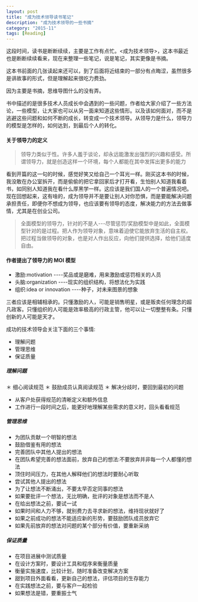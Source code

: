 ```yaml
---
layout: post
title: "成为技术领导读书笔记"
description: "成为技术领导的一些书摘"
category: "2015-11"
tags: [Reading]
---
```


这段时间，读书是断断续续，主要是工作有点忙。<成为技术领导>，这本书最近也是断断续续看来，现在来整理一些笔记，说是笔记，其实更像是书摘。

这本书前面的几张读起来还可以，到了后面将近结束的一部分有点晦涩，虽然很多是讲故事的形式，但是理解起来很吃力费劲。

因为主要是书摘，思维导图什么的没有弄。

书中描述的是很多技术人员成长中会遇到的一些问题，作者给大家介绍了一些方法论，一些模型，让大家也可以从另一面来知道这些情形。以及该如何面对，而不是逃避这些问题和如何不断的成长，转变成一个技术领导。从领导力是什么，领导力的模型是怎样的，如何达到，到最后个人的转化。

#### 关于领导力的定义

> 领导力类似于性。许多人羞于谈论，却永远能激发出强烈的兴趣和感受。所谓领导力，就是创造这样一个环境，每个人都能在其中发挥出更多的能力

看到开篇的这一句的时候，感觉好笑又给自己一个耳光一样。刚买这本书的时候，我没敢在办公室拆开，而是偷偷的把它拿回家后才打开看，生怕别人知道我看着书，如同别人知道我在看什么厚黑学一样。这应该是我们国人的一个普遍情况吧。现在回想起来，这有啥的，成为领导并不是要让别人对你恐惧，而是要能解决问题承担责任，即便你不想成为领导，也应该要有领导的态度，解决能力的方法去做事情，尤其是在创业公司。

> 全面模型的领导力，针对的不是人---尽管惩罚/奖励模型中是如此，全面模型针对的是过程。把人作为领导对象，意味着迫使它能放弃生活的自主权。把过程当做领导的对象，也是对人作出反应，向他们提供选择，给他们适度自由。


#### 作者提出了领导力的 MOI 模型

* 激励:motivation ----奖品或是磨难，用来激励或惩罚相关的人员
* 头脑:organization ----现实的组织结构，将想法化为实践
* 组织:idea or innovation ----种子，对未来图景的想象

三者应该是相辅相承的。只懂激励的人，可能是销售明星，或是贩卖任何理念的超凡政客。只懂组织的人可能是效率极高的行政主管，他可以让一切整整有条。只懂创新的人可能是天才。

成功的技术领导会关注下面的三个事情:

* 理解问题
* 管理思维
* 保证质量

##### 理解问题

＊ 细心阅读规范
＊ 鼓励成员认真阅读规范
＊ 解决分歧时，要回到最初的问题
* 从客户处获得规范的清晰定义和额外信息
* 工作进行一段时间之后，能更好地理解某些需求的意义时，回头看看规范

##### 管理思维

* 为团队贡献一个明智的想法
* 鼓励借鉴有用的想法
* 完善团队中其他人提出的想法
* 在团队希望完善的想法面前，放弃自己的想法:不要放弃并非每一个人都懂的想法
* 顶住时间压力，在其他人解释他们的想法时要耐心听取
* 尝试其他人提出的想法
* 为了让想法不断涌出，不要太早否定同事的想法
* 如果要批评一个想法，无比明确，批评的对象是想法而不是人
* 在给出想法之前，要试一试
* 如果时间和人力不够，就别费力去寻求新的想法，维持现状就好了
* 如果之前成功的想法不能适应新的形势，要鼓励团队成员放弃它
* 如果先前放弃的想法对问题的某个部分有价值，要重新采纳

##### 保证质量

* 在项目进展中测试质量
* 在设计方案时，要设计工具和程序来衡量质量
* 衡量实施速度，比较计划，随时准备改变解决方案
* 甜到项目外面看看，更新自己的想法，评估项目的生存能力
* 在实践想法之前，要与客户一起检验
* 如果想法是错，要重振士气


